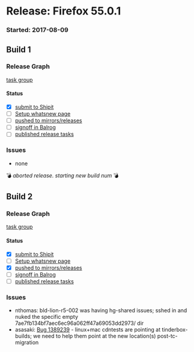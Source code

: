 # Release: Firefox 55.0.1

### Started: 2017-08-09

## Build 1

### Release Graph
[task group](https://tools.taskcluster.net/push-inspector/#/NpIkZT7FRzyHCmp9xwI9gA)

#### Status
- [x] [submit to Shipit](https://wiki.mozilla.org/Release:Release_Automation_on_Mercurial:Starting_a_Release#Submit_to_Ship_It)
- [ ] [Setup whatsnew page](https://wiki.mozilla.org/Release:Release_Automation_on_Mercurial:Updates_through_Shipping#Set-up_whatsnew_page)
- [ ] [pushed to mirrors/releases](../how-tos/relpro.md#2-push-to-releases-dir-mirrors)
- [ ] [signoff in Balrog](../how-tos/relpro.md#3-signoffs)
- [ ] [published release tasks](../how-tos/relpro.md#4-publish-release)

### Issues
- none

:bomb: _aborted release. starting new build num_ :bomb:

## Build 2

### Release Graph
[task group](https://tools.taskcluster.net/push-inspector/#/LnnWg8vlRcSDql4q2agPdg)

#### Status
- [x] [submit to Shipit](https://wiki.mozilla.org/Release:Release_Automation_on_Mercurial:Starting_a_Release#Submit_to_Ship_It)
- [ ] [Setup whatsnew page](https://wiki.mozilla.org/Release:Release_Automation_on_Mercurial:Updates_through_Shipping#Set-up_whatsnew_page)
- [x] [pushed to mirrors/releases](../how-tos/relpro.md#2-push-to-releases-dir-mirrors)
- [ ] [signoff in Balrog](../how-tos/relpro.md#3-signoffs)
- [ ] [published release tasks](../how-tos/relpro.md#4-publish-release)

### Issues
- nthomas: bld-lion-r5-002 was having hg-shared issues; sshed in and nuked the specific empty 7ae7fb134bf7aec6ec96a062ff47a69053dd2973/ dir
- asasaki: [Bug 1389239](https://bugzil.la/1389239) - linux+mac cdntests are pointing at tinderbox-builds; we need to help them point at the new location(s) post-tc-migration


